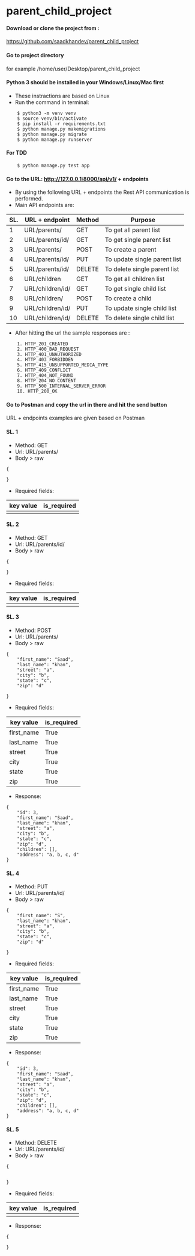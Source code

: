 # parent_child_project

#### Download or clone the project from : 
https://github.com/saadkhandev/parent_child_project

#### Go to project directory
for example /home/user/Desktop/parent_child_project

#### Python 3 should be installed in your Windows/Linux/Mac first
- These instractions are based on Linux
- Run the command in terminal:
```
    $ python3 -m venv venv
    $ source venv/bin/activate
    $ pip install -r requirements.txt
    $ python manage.py makemigrations
    $ python manage.py migrate
    $ python manage.py runserver
```

#### For TDD
```
    $ python manage.py test app
```

#### Go to the URL: http://127.0.0.1:8000/api/v1/ + endpoints
- By using the following URL + endpoints the Rest API communication is performed.
- Main API endpoints are:

| SL. |  URL + endpoint | Method | Purpose |  
|---|---|---|---| 
| 1 | URL/parents/ | GET | To get all parent list | 
| 2 | URL/parents/id/ | GET | To get single parent list | 
| 3 | URL/parents/ | POST | To create a parent | 
| 4 | URL/parents/id/ | PUT | To update single parent list | 
| 5 | URL/parents/id/ | DELETE | To delete single parent list |
| 6 | URL/children | GET | To get all children list |
| 7 | URL/children/id/ | GET | To get single child list |  
| 8 | URL/children/ | POST | To create a child | 
| 9 | URL/children/id/ | PUT | To update single child list | 
| 10 | URL/children/id/ | DELETE | To delete single child list |  

- After hitting the url the sample responses are :
```
    1. HTTP_201_CREATED
    2. HTTP_400_BAD_REQUEST
    3. HTTP_401_UNAUTHORIZED
    4. HTTP_403_FORBIDDEN
    5. HTTP_415_UNSUPPORTED_MEDIA_TYPE
    6. HTTP_409_CONFLICT
    7. HTTP_404_NOT_FOUND
    8. HTTP_204_NO_CONTENT
    9. HTTP_500_INTERNAL_SERVER_ERROR
    10. HTTP_200_OK
```

#### Go to Postman and copy the url in there and hit the send button

URL + endpoints examples are given based on Postman
#### SL. 1
- Method: GET
- Url: URL/parents/
- Body > raw
```
{	

}
```
- Required fields:

| key value|is_required|
|---|---|
| | |

#### SL. 2
- Method: GET
- Url: URL/parents/id/
- Body > raw
```
{	

}
```
- Required fields:

| key value|is_required|
|---|---|
| | |

#### SL. 3
- Method: POST
- Url: URL/parents/
- Body > raw
```
{
    "first_name": "Saad",
    "last_name": "khan",
    "street": "a",
    "city": "b",
    "state": "c",
    "zip": "d"

}
```
- Required fields:

| key value|is_required|
|---|---|
|first_name | True |
|last_name | True |
|street | True |
|city | True |
|state | True |
|zip | True |

- Response:
```
{
    "id": 3,
    "first_name": "Saad",
    "last_name": "khan",
    "street": "a",
    "city": "b",
    "state": "c",
    "zip": "d",
    "children": [],
    "address": "a, b, c, d"
}
```

#### SL. 4
- Method: PUT
- Url: URL/parents/id/
- Body > raw
```
{
    "first_name": "S",
    "last_name": "khan",
    "street": "a",
    "city": "b",
    "state": "c",
    "zip": "d"

}
```
- Required fields:

| key value|is_required|
|---|---|
|first_name | True |
|last_name | True |
|street | True |
|city | True |
|state | True |
|zip | True |

- Response:
```
{
    "id": 3,
    "first_name": "Saad",
    "last_name": "khan",
    "street": "a",
    "city": "b",
    "state": "c",
    "zip": "d",
    "children": [],
    "address": "a, b, c, d"
}
```

#### SL. 5
- Method: DELETE
- Url: URL/parents/id/
- Body > raw
```
{


}
```
- Required fields:

| key value|is_required|
|---|---|
| | |

- Response:
```
{

}
```